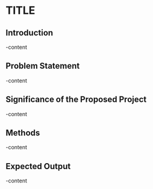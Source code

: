 # TITLE

## Introduction

-content

## Problem Statement

-content

## Significance of the Proposed Project

-content

## Methods

-content

## Expected Output

-content
